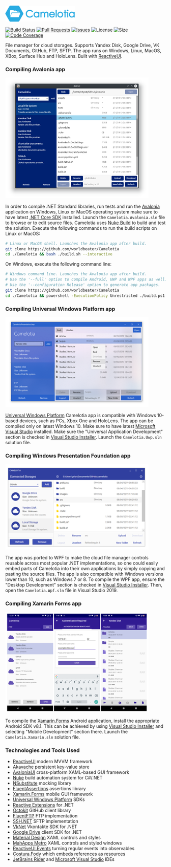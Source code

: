 <p><img src="images/horizontal.png" alt="Camelotia" height="50px"></p>

[![Build Status](https://worldbeater.visualstudio.com/Camelotia/_apis/build/status/Camelotia-CI)](https://worldbeater.visualstudio.com/Camelotia/_build/latest?definitionId=1) [![Pull Requests](https://img.shields.io/github/issues-pr/worldbeater/camelotia.svg)](https://github.com/worldbeater/Camelotia/pulls) [![Issues](https://img.shields.io/github/issues/worldbeater/camelotia.svg)](https://github.com/worldbeater/Camelotia/issues) ![License](https://img.shields.io/github/license/worldbeater/camelotia.svg) ![Size](https://img.shields.io/github/repo-size/worldbeater/camelotia.svg) [![Code Coverage](https://img.shields.io/azure-devops/coverage/worldbeater/Camelotia/1.svg)](https://worldbeater.visualstudio.com/Camelotia/_build/latest?definitionId=1)

File manager for cloud storages. Supports Yandex Disk, Google Drive, VK Documents, GitHub, FTP, SFTP. The app runs on Windows, Linux, MacOS, XBox, Surface Hub and HoloLens. Built with [ReactiveUI](https://github.com/reactiveui/ReactiveUI).

### Compiling Avalonia app

<img src="images/UiAvalonia.png" width="450">

In order to compile .NET Standard libraries, run tests and run the <a href="http://github.com/avaloniaui">Avalonia</a> application on Windows, Linux or MacOS operating system make sure to have latest [.NET Core SDK](https://dot.net/) installed. Launch the `Camelotia.Avalonia.sln` file to browse or to edit source files. Camelotia uses [Nuke Build](https://github.com/nuke-build/nuke) to build and test the solution. Execute the following commands to run the build scripts on Linux or MacOS:

```sh
# Linux or MacOS shell. Launches the Avalonia app after build.
git clone https://github.com/worldbeater/Camelotia
cd ./Camelotia && bash ./build.sh --interactive
```

On Windows, execute the following command line:

```sh
# Windows command line. Launches the Avalonia app after build.
# Use the '--full' option to compile Android, UWP and WPF apps as well.
# Use the '--configuration Release' option to generate app packages.
git clone https://github.com/worldbeater/Camelotia
cd ./Camelotia && powershell -ExecutionPolicy Unrestricted ./build.ps1 --interactive
```

### Compiling Universal Windows Platform app

<img src="images/UiWindows.png" width="450"> 

<a href="https://docs.microsoft.com/en-us/windows/uwp/get-started/universal-application-platform-guide">Universal Windows Platform</a> Camelotia app is compatible with Windows 10-based devices, such as PCs, Xbox One and HoloLens. The app can be compiled only on latest Windows 10. Make sure to have latest [Microsoft Visual Studio](https://visualstudio.microsoft.com/) installed. Make sure the "Universal Application Development" section is checked in [Visual Studio Installer](https://visualstudio.microsoft.com/ru/vs/). Launch the `Camelotia.Uwp.sln` solution file.

### Compiling Windows Presentation Foundation app

<img src="images/UiPresentation.png" width="450">

The app was ported to WPF to make the cloud file manager controls reusable across most popular .NET implementations, so one could easily embed parts of Camelotia into their own applications by simply copying and pasting the source files. The app is also compatible with Windows versions lower than 10, such as Windows 7 or 8. To compile the WPF app, ensure the "Desktop Development" section is checked in [Visual Studio Installer](https://visualstudio.microsoft.com/ru/vs/). Then, open the `Camelotia.Wpf.sln` file in Visual Studio 2019.

### Compiling Xamarin Forms app

<img src="images/UiAndroid.png" width="450"> 

To compile the <a href="https://docs.microsoft.com/en-us/xamarin/xamarin-forms/">Xamarin.Forms</a> Android application, install the appropriate Android SDK v8.1. This can be achieved by using [Visual Studio Installer](https://visualstudio.microsoft.com/ru/vs/) and selecting "Mobile Development" section there. Launch the `Camelotia.Xamarin.sln` solution file.

### Technologies and Tools Used

- <a href="https://reactiveui.net/">ReactiveUI</a> modern MVVM framework
- <a href="https://github.com/reactiveui/Akavache">Akavache</a> persistent key-value store
- <a href="http://github.com/avaloniaui">AvaloniaUI</a> cross-platform XAML-based GUI framework
- <a href="https://github.com/nuke-build/nuke">Nuke</a> build automation system for C#/.NET
- <a href="https://github.com/nsubstitute/NSubstitute">NSubstitute</a> mocking library
- <a href="https://github.com/fluentassertions/fluentassertions">FluentAssertions</a> assertions library
- <a href="https://docs.microsoft.com/en-us/xamarin/xamarin-forms/">Xamarin.Forms</a> mobile GUI framework
- <a href="https://docs.microsoft.com/en-us/windows/uwp/get-started/universal-application-platform-guide">Universal Windows Platform</a> SDKs
- <a href="https://github.com/dotnet/reactive">Reactive Extensions</a> for .NET
- <a href="https://github.com/octokit/octokit.net">Octokit</a> GitHub client library
- <a href="https://github.com/robinrodricks/FluentFTP">FluentFTP</a> FTP implementation
- <a href="https://github.com/sshnet/SSH.NET/">SSH.NET</a> SFTP implementation
- <a href="https://github.com/vknet/vk">VkNet</a> Vkontakte SDK for .NET
- <a href="https://github.com/googleapis/google-api-dotnet-client">Google Drive</a> client SDK for .NET
- <a href="https://github.com/MaterialDesignInXAML/MaterialDesignInXamlToolkit">Material Design</a> XAML controls and styles
- <a href="https://github.com/MahApps/MahApps.Metro">MahApps Metro</a> XAML controls and styled windows
- <a href="https://reactiveui.net/docs/handbook/events/">ReactiveUI.Events</a> turning regular events into observables
- <a href="https://github.com/Fody/Costura">Costura.Fody</a> which embeds references as resources
- <a href="https://www.jetbrains.com/rider/">JetBrains Rider</a> and <a href="https://visualstudio.microsoft.com/">Microsoft Visual Studio</a> IDEs

